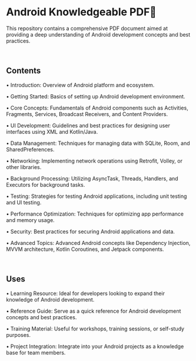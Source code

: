 # Android Knowledgeable PDF📖

This repository contains a comprehensive PDF document aimed at providing a deep understanding of Android development concepts and best practices.

<br>

## Contents

•	Introduction: Overview of Android platform and ecosystem.

•	Getting Started: Basics of setting up Android development environment.

•	Core Concepts: Fundamentals of Android components such as Activities, Fragments, Services, Broadcast Receivers, and Content Providers.

•	UI Development: Guidelines and best practices for designing user interfaces using XML and Kotlin/Java.

•	Data Management: Techniques for managing data with SQLite, Room, and SharedPreferences.

•	Networking: Implementing network operations using Retrofit, Volley, or other libraries.

•	Background Processing: Utilizing AsyncTask, Threads, Handlers, and Executors for background tasks.

•	Testing: Strategies for testing Android applications, including unit testing and UI testing.

•	Performance Optimization: Techniques for optimizing app performance and memory usage.

•	Security: Best practices for securing Android applications and data.

•	Advanced Topics: Advanced Android concepts like Dependency Injection, MVVM architecture, Kotlin Coroutines, and Jetpack components.

<br>


## Uses

•	Learning Resource: Ideal for developers looking to expand their knowledge of Android development.

•	Reference Guide: Serve as a quick reference for Android development concepts and best practices.

•	Training Material: Useful for workshops, training sessions, or self-study purposes.

•	Project Integration: Integrate into your Android projects as a knowledge base for team members.

